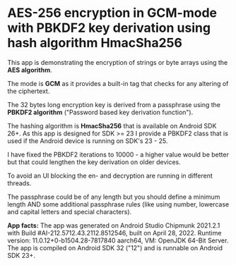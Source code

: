 # AES-256 encryption in GCM-mode  with PBKDF2 key derivation using hash algorithm HmacSha256

This app is demonstrating the encryption of strings or byte arrays using the **AES algorithm**.

The mode is **GCM** as it provides a built-in tag that checks for any altering of the ciphertext.

The 32 bytes long encryption key is derived from a passphrase using the **PBKDF2 algorithm** ("Password based key derivation function").

The hashing algorithm is **HmacSha256** that is available on Android SDK 26+. As this app is designed for 
SDK >= 23 I provide a PBKDF2 class that is used if the Android device is running on SDK's 23 - 25.

I have fixed the PBKDF2 iterations to 10000 - a higher value would be better but that could lengthen the key derivation on older devices.

To avoid an UI blocking the en- and decryption are running in different threads.

The passphrase could be of any length but you should define a minimum length AND some additional passphrase rules (like using number, lowercase and capital letters and special characters).

**App facts:** The app was generated on Android Studio Chipmunk 2021.2.1 with Build #AI-212.5712.43.2112.8512546,
built on April 28, 2022. Runtime version: 11.0.12+0-b1504.28-7817840 aarch64, VM: OpenJDK 64-Bit Server.
The app is compiled on Android SDK 32 ("12") and is runnable on Android SDK 23+.
